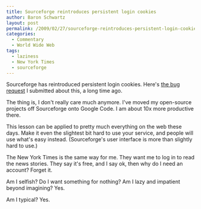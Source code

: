```yaml
---
title: Sourceforge reintroduces persistent login cookies
author: Baron Schwartz
layout: post
permalink: /2009/02/27/sourceforge-reintroduces-persistent-login-cookies/
categories:
  - Commentary
  - World Wide Web
tags:
  - laziness
  - New York Times
  - sourceforge
---
```

Sourceforge has reintroduced persistent login cookies. Here's [the bug request][1] I submitted about this, a long time ago.

The thing is, I don't really care much anymore. I've moved my open-source projects off Sourceforge onto Google Code. I am about 10x more productive there.

This lesson can be applied to pretty much everything on the web these days. Make it even the slightest bit hard to use your service, and people will use what's easy instead. (Sourceforge's user interface is more than slightly hard to use.)

The New York Times is the same way for me. They want me to log in to read the news stories. They say it's free, and I say ok, then why do I need an account? Forget it.

Am I selfish? Do I want something for nothing? Am I lazy and impatient beyond imagining? Yes.

Am I typical? Yes.

 [1]: http://sourceforge.net/tracker/?func=detail&#038;atid=350001&#038;aid=1855476&#038;group_id=1
